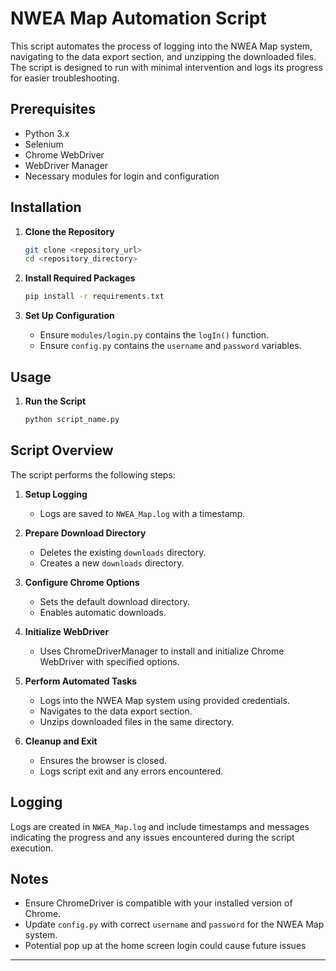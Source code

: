 # NWEA Map Automation Script

This script automates the process of logging into the NWEA Map system, navigating to the data export section, and unzipping the downloaded files. The script is designed to run with minimal intervention and logs its progress for easier troubleshooting.

## Prerequisites

- Python 3.x
- Selenium
- Chrome WebDriver
- WebDriver Manager
- Necessary modules for login and configuration

## Installation

1. **Clone the Repository**
    ```bash
    git clone <repository_url>
    cd <repository_directory>
    ```

2. **Install Required Packages**
    ```bash
    pip install -r requirements.txt
    ```

3. **Set Up Configuration**
    - Ensure `modules/login.py` contains the `logIn()` function.
    - Ensure `config.py` contains the `username` and `password` variables.

## Usage

1. **Run the Script**
    ```bash
    python script_name.py
    ```

## Script Overview

The script performs the following steps:

1. **Setup Logging**
    - Logs are saved to `NWEA_Map.log` with a timestamp.

2. **Prepare Download Directory**
    - Deletes the existing `downloads` directory.
    - Creates a new `downloads` directory.

3. **Configure Chrome Options**
    - Sets the default download directory.
    - Enables automatic downloads.

4. **Initialize WebDriver**
    - Uses ChromeDriverManager to install and initialize Chrome WebDriver with specified options.

5. **Perform Automated Tasks**
    - Logs into the NWEA Map system using provided credentials.
    - Navigates to the data export section.
    - Unzips downloaded files in the same directory.

6. **Cleanup and Exit**
    - Ensures the browser is closed.
    - Logs script exit and any errors encountered.

## Logging

Logs are created in `NWEA_Map.log` and include timestamps and messages indicating the progress and any issues encountered during the script execution.

## Notes

- Ensure ChromeDriver is compatible with your installed version of Chrome.
- Update `config.py` with correct `username` and `password` for the NWEA Map system.
- Potential pop up at the home screen login could cause future issues

---

